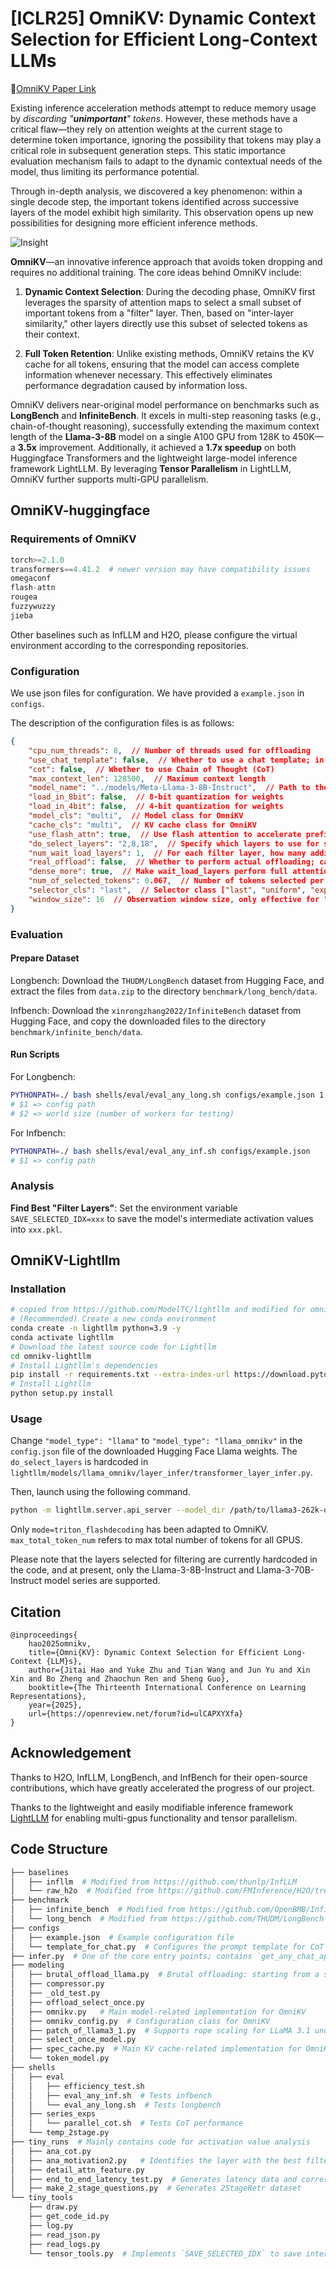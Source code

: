 # [ICLR25] OmniKV: Dynamic Context Selection for Efficient Long-Context LLMs

📄[OmniKV Paper Link](https://openreview.net/forum?id=ulCAPXYXfa)

Existing inference acceleration methods attempt to reduce memory usage by *discarding "**unimportant**" tokens*. However, these methods have a critical flaw—they rely on attention weights at the current stage to determine token importance, ignoring the possibility that tokens may play a critical role in subsequent generation steps. This static importance evaluation mechanism fails to adapt to the dynamic contextual needs of the model, thus limiting its performance potential.

Through in-depth analysis, we discovered a key phenomenon: within a single decode step, the important tokens identified across successive layers of the model exhibit high similarity. This observation opens up new possibilities for designing more efficient inference methods.

![Insight](images/insights.png)

**OmniKV**—an innovative inference approach that avoids token dropping and requires no additional training. The core ideas behind OmniKV include:

1. **Dynamic Context Selection**: During the decoding phase, OmniKV first leverages the sparsity of attention maps to select a small subset of important tokens from a "filter" layer. Then, based on "inter-layer similarity," other layers directly use this subset of selected tokens as their context.

2. **Full Token Retention**: Unlike existing methods, OmniKV retains the KV cache for all tokens, ensuring that the model can access complete information whenever necessary. This effectively eliminates performance degradation caused by information loss.

OmniKV delivers near-original model performance on benchmarks such as **LongBench** and **InfiniteBench**. It excels in multi-step reasoning tasks (e.g., chain-of-thought reasoning), successfully extending the maximum context length of the **Llama-3-8B** model on a single A100 GPU from 128K to 450K—a **3.5x** improvement. Additionally, it achieved a **1.7x speedup** on both Huggingface Transformers and the lightweight large-model inference framework LightLLM. By leveraging **Tensor Parallelism** in LightLLM, OmniKV further supports multi-GPU parallelism.


## OmniKV-huggingface

### Requirements of OmniKV
```python
torch>=2.1.0
transformers==4.41.2  # newer version may have compatibility issues
omegaconf
flash-attn
rougea
fuzzywuzzy
jieba
```
Other baselines such as InfLLM and H2O, please configure the virtual environment according to the corresponding repositories.


### Configuration
We use json files for configuration. We have provided a `example.json` in `configs`.

The description of the configuration files is as follows:

```json
{
    "cpu_num_threads": 8,  // Number of threads used for offloading
    "use_chat_template": false,  // Whether to use a chat template; in the paper, only CoT-related experiments set this to true
    "cot": false,  // Whether to use Chain of Thought (CoT)
    "max_context_len": 128500,  // Maximum context length
    "model_name": "../models/Meta-Llama-3-8B-Instruct",  // Path to the model
    "load_in_8bit": false,  // 8-bit quantization for weights
    "load_in_4bit": false,  // 4-bit quantization for weights
    "model_cls": "multi",  // Model class for OmniKV
    "cache_cls": "multi",  // KV cache class for OmniKV
    "use_flash_attn": true,  // Use flash attention to accelerate prefill
    "do_select_layers": "2,8,18",  // Specify which layers to use for selecting important tokens
    "num_wait_load_layers": 1,  // For each filter layer, how many additional layers entirely on the GPU with the full KV cache to wait for slower KV cache reads from the CPU
    "real_offload": false,  // Whether to perform actual offloading; can be disabled when GPU memory is sufficient to further accelerate computation
    "dense_more": true,  // Make wait_load_layers perform full attention, as reading from the CPU is slower (currently, false is not supported)
    "num_of_selected_tokens": 0.067,  // Number of tokens selected per filter layer, supports both integer and float values
    "selector_cls": "last",  // Selector class ["last", "uniform", "exp"]
    "window_size": 16  // Observation window size, only effective for "uniform" or "exp"
}
```

### Evaluation
#### Prepare Dataset
Longbench: Download the `THUDM/LongBench` dataset from Hugging Face, and extract the files from `data.zip` to the directory `benchmark/long_bench/data`.

Infbench: Download the `xinrongzhang2022/InfiniteBench` dataset from Hugging Face, and copy the downloaded files to the directory `benchmark/infinite_bench/data`.

#### Run Scripts

For Longbench:
```bash
PYTHONPATH=./ bash shells/eval/eval_any_long.sh configs/example.json 1
# $1 => config path
# $2 => world size (number of workers for testing)
```

For Infbench:
```bash
PYTHONPATH=./ bash shells/eval/eval_any_inf.sh configs/example.json
# $1 => config path
```

### Analysis
**Find Best "Filter Layers"**: Set the environment variable `SAVE_SELECTED_IDX=xxx` to save the model's intermediate activation values into `xxx.pkl`.


## OmniKV-Lightllm

### Installation

```bash
# copied from https://github.com/ModelTC/lightllm and modified for omnikv
# (Recommended) Create a new conda environment
conda create -n lightllm python=3.9 -y
conda activate lightllm
# Download the latest source code for Lightllm
cd omnikv-lightllm
# Install Lightllm's dependencies
pip install -r requirements.txt --extra-index-url https://download.pytorch.org/whl/cu124
# Install Lightllm
python setup.py install
```

### Usage

Change `"model_type": "llama"` to `"model_type": "llama_omnikv"` in the `config.json` file of the downloaded Hugging Face Llama weights. The `do_select_layers` is hardcoded in `lightllm/models/llama_omnikv/layer_infer/transformer_layer_infer.py`.

Then, launch using the following command.

```bash
python -m lightllm.server.api_server --model_dir /path/to/llama3-262k-omnikv --max_req_input_len 158000 --max_req_total_len 160000 --mode triton_flashdecoding --disable_cudagraph  --max_total_token_num 1041000 --running_max_req_size 100 --tp 4
```

Only `mode=triton_flashdecoding` has been adapted to OmniKV. `max_total_token_num` refers to max total number of tokens for all GPUS.

Please note that the layers selected for filtering are currently hardcoded in the code, and at present, only the Llama-3-8B-Instruct and Llama-3-70B-Instruct model series are supported.


## Citation
```text
@inproceedings{
    hao2025omnikv,
    title={Omni{KV}: Dynamic Context Selection for Efficient Long-Context {LLM}s},
    author={Jitai Hao and Yuke Zhu and Tian Wang and Jun Yu and Xin Xin and Bo Zheng and Zhaochun Ren and Sheng Guo},
    booktitle={The Thirteenth International Conference on Learning Representations},
    year={2025},
    url={https://openreview.net/forum?id=ulCAPXYXfa}
}
```

## Acknowledgement
Thanks to H2O, InfLLM, LongBench, and InfBench for their open-source contributions, which have greatly accelerated the progress of our project.

Thanks to the lightweight and easily modifiable inference framework [LightLLM](https://github.com/ModelTC/lightllm) for enabling multi-gpus functionality and tensor parallelism.

## Code Structure

```bash
├── baselines
│   ├── infllm  # Modified from https://github.com/thunlp/InfLLM
│   └── raw_h2o  # Modified from https://github.com/FMInference/H2O/tree/main/h2o_hf
├── benchmark
│   ├── infinite_bench  # Modified from https://github.com/OpenBMB/InfiniteBench
│   └── long_bench  # Modified from https://github.com/THUDM/LongBench
├── configs
│   ├── example.json  # Example configuration file
│   └── template_for_chat.py  # Configures the prompt template for CoT testing
├── infer.py  # One of the core entry points; contains `get_any_chat_api` that takes a `cfg_path` and returns the chat API generated by the specified model and inference method.
├── modeling
│   ├── brutal_offload_llama.py  # Brutal offloading: starting from a specific layer, KV cache is fully transferred between CPU and GPU as needed.
│   ├── compressor.py
│   ├── _old_test.py
│   ├── offload_select_once.py
│   ├── omnikv.py   # Main model-related implementation for OmniKV
│   ├── omnikv_config.py  # Configuration class for OmniKV
│   ├── patch_of_llama3_1.py  # Supports rope scaling for LLaMA 3.1 under `transformers==4.41.2`
│   ├── select_once_model.py
│   ├── spec_cache.py  # Main KV cache-related implementation for OmniKV
│   └── token_model.py
├── shells
│   ├── eval
│   │   ├── efficiency_test.sh
│   │   ├── eval_any_inf.sh  # Tests infbench
│   │   └── eval_any_long.sh  # Tests longbench
│   ├── series_exps 
│   │   └── parallel_cot.sh  # Tests CoT performance
│   └── temp_2stage.py
├── tiny_runs  # Mainly contains code for activation value analysis
│   ├── ana_cot.py
│   ├── ana_motivation2.py   # Identifies the layer with the best filtering capability
│   ├── detail_attn_feature.py
│   ├── end_to_end_latency_test.py  # Generates latency data and corresponding graphs for OmniKV (HF version)
│   ├── make_2_stage_questions.py  # Generates 2StageRetr dataset
└── tiny_tools
    ├── draw.py
    ├── get_code_id.py
    ├── log.py
    ├── read_json.py
    ├── read_logs.py
    └── tensor_tools.py  # Implements `SAVE_SELECTED_IDX` to save intermediate activations for analysis
```
